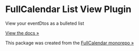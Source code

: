 
# FullCalendar List View Plugin

View your eventDtos as a bulleted list

[View the docs &raquo;](https://fullcalendar.io/docs/list-view)

This package was created from the [FullCalendar monorepo &raquo;](https://github.com/fullcalendar/fullcalendar)

